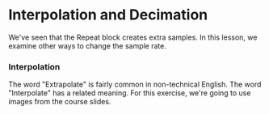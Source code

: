 # Interpolation and Decimation

We've seen that the Repeat block creates extra samples. In this lesson, we examine other ways to change the sample rate.

### Interpolation

The word "Extrapolate" is fairly common in non-technical English. The word "Interpolate" has a related meaning. For this exercise, we're going to use images from the course slides.



<!-- <details><summary>Info: code that was used to generate this graph: </summary></details> -->
